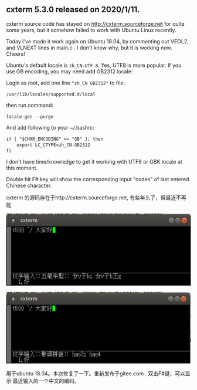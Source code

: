 ## cxterm 5.3.0 released on 2020/1/11.

cxterm source code has stayed on http://cxterm.sourceforge.net for 
quite some years, but it somehow failed to work with Ubuntu Linux recently.

Today I've made it work again on Ubuntu 18.04, by commenting out VEOL2, 
and VLNEXT lines in main.c . I don't know why, but it is working now. Cheers!

Ubuntu's default locale is `zh_CN.UTF-8`. Yes, UTF8 is more popular. If you 
use GB encoding, you may need add GB2312 locale: 

Login as root, add one line `"zh_CN GB2312"` to file: 

    /var/lib/locales/supported.d/local

then run command:

    locale-gen --purge

And add following to your ~/.bashrc:

    if [ "$CHAR_ENCODING" == "GB" ]; then
	    export LC_CTYPE=zh_CN.GB2312
    fi

I don't have time/knowledge to get it working with UTF8 or GBK locale
at this moment.

Double hit F# key will show the corresponding input "codes" of last
entered Chinese character.

cxterm 的源码存在于http://cxterm.sourceforge.net, 有些年头了，但最近不再能

![wubi.png](Doc/screenshot/wubi.png)

![pinyin.png](Doc/screenshot/pinyin.png)

用于ubuntu 18.04。本次修复了一下。重新发布于gitee.com . 双击F#键，可以显示
最近输入的一个中文的编码。
